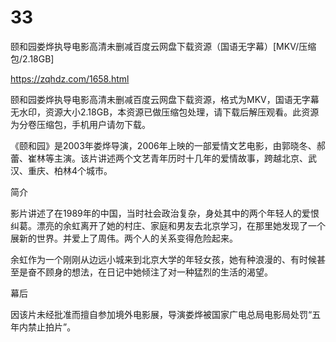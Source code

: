 # 33
颐和园娄烨执导电影高清未删减百度云网盘下载资源（国语无字幕）[MKV/压缩包/2.18GB]

https://zqhdz.com/1658.html


颐和园娄烨执导电影高清未删减百度云网盘下载资源，格式为MKV，国语无字幕无水印，资源大小2.18GB，本资源已做压缩包处理，请下载后解压观看。此资源为分卷压缩包，手机用户请勿下载。

《颐和园》是2003年娄烨导演，2006年上映的一部爱情文艺电影，由郭晓冬、郝蕾、崔林等主演。该片讲述两个文艺青年历时十几年的爱情故事，跨越北京、武汉、重庆、柏林4个城市。

简介

影片讲述了在1989年的中国，当时社会政治复杂，身处其中的两个年轻人的爱恨纠葛。漂亮的余虹离开了她的村庄、家庭和男友去北京学习，在那里她发现了一个展新的世界。并爱上了周伟。两个人的关系变得危险起来。

余虹作为一个刚刚从边远小城来到北京大学的年轻女孩，她有种浪漫的、有时候甚至是奋不顾身的想法，在日记中她倾注了对一种猛烈的生活的渴望。

幕后

因该片未经批准而擅自参加境外电影展，导演娄烨被国家广电总局电影局处罚“五年内禁止拍片”。
